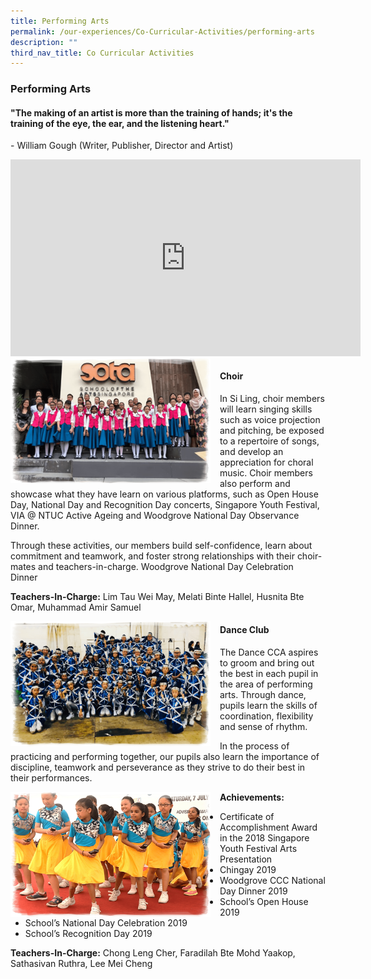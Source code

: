 ```yaml
---
title: Performing Arts
permalink: /our-experiences/Co-Curricular-Activities/performing-arts
description: ""
third_nav_title: Co Curricular Activities
---
```

### Performing Arts

#### "The making of an artist is more than the training of hands; it's the training of the eye, the ear, and the listening heart."

\- William Gough (Writer, Publisher, Director and Artist)

<iframe width="560" height="315" src="https://www.youtube.com/embed/ST3UG2o1fgY" title="YouTube video player" frameborder="0" allow="accelerometer; autoplay; clipboard-write; encrypted-media; gyroscope; picture-in-picture" allowfullscreen></iframe>

<img src="/images/cca2.png" style="width:320px;height:200px;margin-right:15px;" align = "left"> 

#### Choir

In Si Ling, choir members will learn singing skills such as voice projection and pitching, be exposed to a repertoire of songs, and develop an appreciation for choral music. Choir members also perform and showcase what they have learn on various platforms, such as Open House Day, National Day and Recognition Day concerts, Singapore Youth Festival, VIA @ NTUC Active Ageing and Woodgrove National Day Observance Dinner. 

Through these activities, our members build self-confidence, learn about commitment and teamwork, and foster strong relationships with their choir-mates and teachers-in-charge. Woodgrove National Day Celebration Dinner 

  

**Teachers-In-Charge:** Lim Tau Wei May, Melati Binte Hallel, Husnita Bte Omar, Muhammad Amir Samuel

<img src="/images/cca3.png" style="width:320px;height:200px;margin-right:15px;" align = "left"> 

#### Dance Club

The Dance CCA aspires to groom and bring out the best in each pupil in the area of performing arts. Through dance, pupils learn the skills of coordination, flexibility and sense of rhythm.   

In the process of practicing and performing together, our pupils also learn the importance of discipline, teamwork and perseverance as they strive to do their best in their performances.

<img src="/images/cca4.png" style="width:320px;height:200px;margin-right:15px;" align = "left"> 

**Achievements:**

*   Certificate of Accomplishment Award in the 2018 Singapore Youth Festival Arts Presentation 
*   Chingay 2019
*   Woodgrove CCC National Day Dinner 2019
*   School’s Open House 2019
*   School’s National Day Celebration 2019
*   School’s Recognition Day 2019

**Teachers-In-Charge:** Chong Leng Cher, Faradilah Bte Mohd Yaakop, Sathasivan Ruthra, Lee Mei Cheng